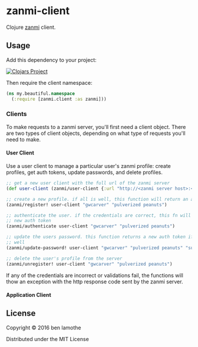 # zanmi-client
Clojure [zanmi](https://github.com/zonotope/zanmi) client.

## Usage
Add this dependency to your project:

[![Clojars Project](https://img.shields.io/clojars/v/zanmi-client.svg)](https://clojars.org/zanmi-client)

Then require the client namespace:
```clojure
(ns my.beautiful.namespace
  (:require [zanmi.client :as zanmi]))
```

### Clients
To make requests to a zanmi server, you'll first need a client object. There are
two types of client objects, depending on what type of requests you'll need to
make.

#### User Client
Use a user client to manage a particular user's zanmi profile: create profiles,
get auth tokens, update passwords, and delete profiles.
```clojure
;; get a new user client with the full url of the zanmi server
(def user-client (zanmi/user-client {:url "http://<zanmi server host>:<zanmi port>"}))

;; create a new profile. if all is well, this function will return an auth token
(zanmi/register! user-client "gwcarver" "pulverized peanuts")

;; authenticate the user. if the credentials are correct, this fn will return a
;; new auth token
(zanmi/authenticate user-client "gwcarver" "pulverized peanuts")

;; update the users password. this function returns a new auth token if all is
;; well
(zanmi/update-password! user-client "gwcarver" "pulverized peanuts" "succulent sweet potatos")

;; delete the user's profile from the server
(zanmi/unregister! user-client "gwcarver" "pulverized peanuts")
```

If any of the credentials are incorrect or validations fail, the functions will
thow an exception with the http response code sent by the zanmi server.

#### Application Client

## License

Copyright © 2016 ben lamothe

Distributed under the MIT License
